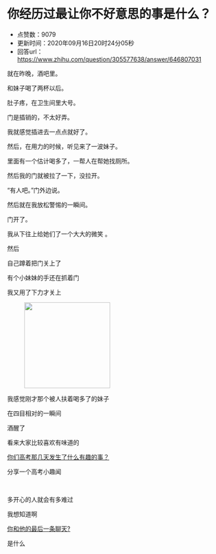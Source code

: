 # 你经历过最让你不好意思的事是什么？
- 点赞数：9079
- 更新时间：2020年09月16日20时24分05秒
- 回答url：https://www.zhihu.com/question/305577638/answer/646807031
<body>
 <p data-pid="RHDncB1w">就在昨晚，酒吧里。</p>
 <p data-pid="6PW1i2sF">和妹子喝了两杯以后。</p>
 <p data-pid="_SyZWORu">肚子疼，在卫生间里大号。</p>
 <p data-pid="xvcgHfOf">门是插销的，不太好弄。</p>
 <p data-pid="O9eYaWbj">我就感觉插进去一点点就好了。</p>
 <p data-pid="0oNCZtSm">然后，在用力的时候，听见来了一波妹子。</p>
 <p data-pid="eDXD1f0A">里面有一个估计喝多了，一帮人在帮她找厕所。</p>
 <p data-pid="FGrhNa2f">然后我的门就被拉了一下，没拉开。</p>
 <p data-pid="DwfNxnRK">“有人吧。”门外边说。</p>
 <p data-pid="rAKdxIlY">然后就在我放松警惕的一瞬间。</p>
 <p data-pid="UyyzHDah">门开了。</p>
 <p data-pid="F_ln__1w">我从下往上给她们了一个大大的微笑 。</p>
 <p data-pid="NapWy6KM">然后</p>
 <p data-pid="0WiF9gpg">自己蹲着把门关上了</p>
 <p data-pid="wN3yvjAi">有个小妹妹的手还在抓着门</p>
 <p data-pid="HwKojQGJ">我又用了下力才关上</p>
 <figure data-size="normal">
  <img src="https://pica.zhimg.com/50/v2-542fe1fe16f4c67b8de87ab81df878c9_720w.jpg?source=1940ef5c" data-caption="" data-size="normal" data-rawwidth="200" data-rawheight="199" data-original-token="v2-5672b2a7b6f689c645367dc767dc0ab4" data-default-watermark-src="https://pica.zhimg.com/50/v2-ad37fecb91d7601d3d8a54229d05f215_720w.jpg?source=1940ef5c" class="content_image" width="200">
 </figure>
 <p data-pid="LakWb78n">我感觉刚才那个被人扶着喝多了的妹子</p>
 <p data-pid="fl1IWlbq">在四目相对的一瞬间</p>
 <p data-pid="UeECo4rh">酒醒了</p>
 <p data-pid="FX8KHxKw">看来大家比较喜欢有味道的</p><a href="https://www.zhihu.com/question/47194806/answer/423884567" data-draft-node="block" data-draft-type="link-card" data-image="https://pic4.zhimg.com/v2-c462673bdb3e52779108eb3a94f037fb_ipico.jpg" data-image-width="440" data-image-height="375" class="internal">你们高考那几天发生了什么有趣的事？</a>
 <p data-pid="AGYT7B59">分享一个高考小趣闻</p>
 <p class="ztext-empty-paragraph"><br></p>
 <p data-pid="o9ssG9YW">多开心的人就会有多难过</p>
 <p data-pid="ubg024Er">我想知道啊</p><a href="https://www.zhihu.com/question/421455016" data-draft-node="block" data-draft-type="link-card" class="internal">你和他的最后一条聊天?</a>
 <p data-pid="wnveXlkn">是什么</p>
</body>